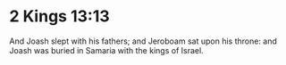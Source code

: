 # 2 Kings 13:13

And Joash slept with his fathers; and Jeroboam sat upon his throne: and Joash was buried in Samaria with the kings of Israel.